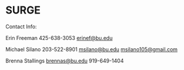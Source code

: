 # SURGE

Contact Info:

Erin Freeman
425-638-3053
erinef@bu.edu

Michael Silano
203-522-8901
msilano@bu.edu
msilano105@gmail.com

Brenna Stallings
brennas@bu.edu
919-649-1404

